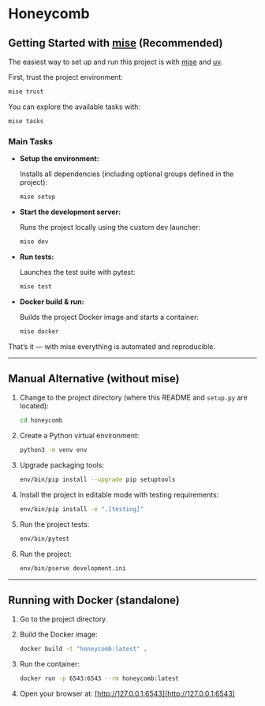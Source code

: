 # Honeycomb

## Getting Started with [mise](https://mise.jdx.dev/) (Recommended)

The easiest way to set up and run this project is with [mise](https://mise.jdx.dev/getting-started.html#installing-mise-cli) and [uv](https://docs.astral.sh/uv/getting-started/installation/#installation-methods).

First, trust the project environment:

```bash
mise trust
```

You can explore the available tasks with:

```bash
mise tasks
```

### Main Tasks

- **Setup the environment:**

    Installs all dependencies (including optional groups defined in the project):

    ```bash
    mise setup
    ```
    
- **Start the development server:**
    
    Runs the project locally using the custom dev launcher:
    
    ```bash
    mise dev
    ```
    
- **Run tests:**
    
    Launches the test suite with pytest:

    ```bash
    mise test
    ```

- **Docker build & run:**

    Builds the project Docker image and starts a container:

    ```bash
    mise docker
    ```

That’s it — with mise everything is automated and reproducible.

---

## **Manual Alternative (without mise)**

1. Change to the project directory (where this README and `setup.py` are located):

    ```bash
    cd honeycomb
    ```

2. Create a Python virtual environment:

    ```bash
    python3 -m venv env
    ```

3. Upgrade packaging tools:

    ```bash
    env/bin/pip install --upgrade pip setuptools
    ```

4. Install the project in editable mode with testing requirements:

    ```bash
    env/bin/pip install -e ".[testing]"
    ```

5. Run the project tests:

    ```bash
    env/bin/pytest
    ```

6. Run the project:

    ```bash
    env/bin/pserve development.ini
    ```
---

## **Running with Docker (standalone)**

1. Go to the project directory.
    
2. Build the Docker image:
    ```bash
    docker build -t "honeycomb:latest" .
    ```

3. Run the container:

    ```bash
    docker run -p 6543:6543 --rm honeycomb:latest
    ```

4. Open your browser at: [http://127.0.0.1:6543](http://127.0.0.1:6543)